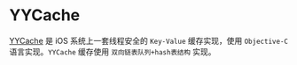 # YYCache

[YYCache](https://github.com/ibireme/YYCache.git) 是 iOS 系统上一套线程安全的 `Key-Value` 缓存实现，使用 `Objective-C` 语言实现。`YYCache` 缓存使用 `双向链表队列+hash表结构` 实现。

